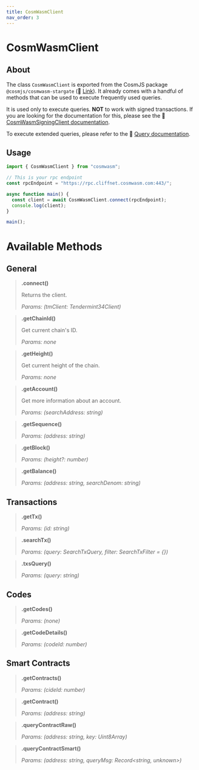 ```yaml
---
title: CosmWasmClient
nav_order: 3
---
```


# CosmWasmClient

## About
The class `CosmWasmClient` is exported from the CosmJS package `@cosmjs/cosmwasm-stargate` (🔗 [Link](https://github.com/cosmos/cosmjs/tree/main/packages/cosmwasm-stargate)).  It already comes with a handful of methods that can be used to execute frequently used queries.

It is used only to execute queries. **NOT** to work with signed transactions. If you are looking for the documentation for this, please see the 🔗 [CosmWasmSigningClient documentation](CosmWasmSigningClient.md).

To execute extended queries, please refer to the 🔗 [Query documentation](../queries/index.md).

## Usage

```ts
import { CosmWasmClient } from "cosmwasm";

// This is your rpc endpoint
const rpcEndpoint = "https://rpc.cliffnet.cosmwasm.com:443/";

async function main() {
  const client = await CosmWasmClient.connect(rpcEndpoint);
  console.log(client);
}

main();
```

# Available Methods

## General
>**.connect()**
>
> Returns the client.
>
>*Params: (tmClient: Tendermint34Client)*

>**.getChainId()**
>
> Get current chain's ID.
>
>*Params: none*

>**.getHeight()**
>
> Get current height of the chain.
>
>*Params: none*

>**.getAccount()**
>
> Get more information about an account.
>
>*Params: (searchAddress: string)*

>**.getSequence()**
>
>*Params: (address: string)*

>**.getBlock()**
>
>*Params: (height?: number)*

>**.getBalance()**
>
>*Params: (address: string, searchDenom: string)*


## Transactions

>**.getTx()**
>
>*Params: (id: string)*

>**.searchTx()**
>
>*Params: (query: SearchTxQuery, filter: SearchTxFilter = {})*

>**.txsQuery()**
>
>*Params: (query: string)*

## Codes

>**.getCodes()**
>
>*Params: (none)*

>**.getCodeDetails()**
>
>*Params: (codeId: number)*

## Smart Contracts

>**.getContracts()**
>
>*Params: (cideId: number)*

>**.getContract()**
>
>*Params: (address: string)*

>**.queryContractRaw()**
>
>*Params: (address: string, key: Uint8Array)*

>**.queryContractSmart()**
>
>*Params: (address: string, queryMsg: Record<string, unknown>)*


